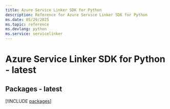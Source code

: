 ```yaml
---
title: Azure Service Linker SDK for Python
description: Reference for Azure Service Linker SDK for Python
ms.date: 05/29/2025
ms.topic: reference
ms.devlang: python
ms.service: servicelinker
---
```

# Azure Service Linker SDK for Python - latest
## Packages - latest
[!INCLUDE [packages](service-linker-index.md)]